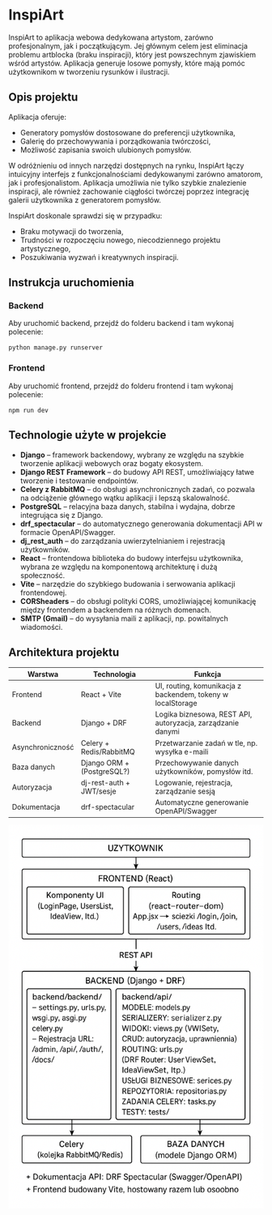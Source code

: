# InspiArt

InspiArt to aplikacja webowa dedykowana artystom, zarówno profesjonalnym, jak i początkującym. Jej głównym celem jest eliminacja problemu artblocka (braku inspiracji), który jest powszechnym zjawiskiem wśród artystów. Aplikacja generuje losowe pomysły, które mają pomóc użytkownikom w tworzeniu rysunków i ilustracji.


## Opis projektu

Aplikacja oferuje:

- Generatory pomysłów dostosowane do preferencji użytkownika,
- Galerię do przechowywania i porządkowania twórczości,
- Możliwość zapisania swoich ulubionych pomysłów.

W odróżnieniu od innych narzędzi dostępnych na rynku, InspiArt łączy intuicyjny interfejs z funkcjonalnościami dedykowanymi zarówno amatorom, jak i profesjonalistom. Aplikacja umożliwia nie tylko szybkie znalezienie inspiracji, ale również zachowanie ciągłości twórczej poprzez integrację galerii użytkownika z generatorem pomysłów.

InspiArt doskonale sprawdzi się w przypadku:

- Braku motywacji do tworzenia,
- Trudności w rozpoczęciu nowego, niecodziennego projektu artystycznego,
- Poszukiwania wyzwań i kreatywnych inspiracji.


## Instrukcja uruchomienia

### Backend

Aby uruchomić backend, przejdź do folderu backend i tam wykonaj polecenie:

```
python manage.py runserver
```

### Frontend

Aby uruchomić frontend, przejdź do folderu frontend i tam wykonaj polecenie:

```
npm run dev
```

## Technologie użyte w projekcie

- **Django** – framework backendowy, wybrany ze względu na szybkie tworzenie aplikacji webowych oraz bogaty ekosystem.
- **Django REST Framework** – do budowy API REST, umożliwiający łatwe tworzenie i testowanie endpointów.
- **Celery z RabbitMQ** – do obsługi asynchronicznych zadań, co pozwala na odciążenie głównego wątku aplikacji i lepszą skalowalność.
- **PostgreSQL** – relacyjna baza danych, stabilna i wydajna, dobrze integrująca się z Django.
- **drf_spectacular** – do automatycznego generowania dokumentacji API w formacie OpenAPI/Swagger.
- **dj_rest_auth** – do zarządzania uwierzytelnianiem i rejestracją użytkowników.
- **React** – frontendowa biblioteka do budowy interfejsu użytkownika, wybrana ze względu na komponentową architekturę i dużą społeczność.
- **Vite** – narzędzie do szybkiego budowania i serwowania aplikacji frontendowej.
- **CORSheaders** – do obsługi polityki CORS, umożliwiającej komunikację między frontendem a backendem na różnych domenach.
- **SMTP (Gmail)** – do wysyłania maili z aplikacji, np. powitalnych wiadomości.


## Architektura projektu

| Warstwa         | Technologia               | Funkcja                                                      |
|-----------------|--------------------------|-------------------------------------------------------------|
| Frontend        | React + Vite             | UI, routing, komunikacja z backendem, tokeny w localStorage |
| Backend         | Django + DRF             | Logika biznesowa, REST API, autoryzacja, zarządzanie danymi |
| Asynchroniczność| Celery + Redis/RabbitMQ  | Przetwarzanie zadań w tle, np. wysyłka e-maili              |
| Baza danych     | Django ORM + (PostgreSQL?)| Przechowywanie danych użytkowników, pomysłów itd.            |
| Autoryzacja     | dj-rest-auth + JWT/sesje | Logowanie, rejestracja, zarządzanie sesją                    |
| Dokumentacja    | drf-spectacular          | Automatyczne generowanie OpenAPI/Swagger                     |

![Architektura projektu](architektura.png)
